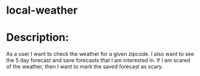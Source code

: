 # local-weather

# Description:
As a user I want to check the weather for a given zipcode. I also want to see the 5 day forecast and save forecasts that I am interested in. If I am scared of the weather, then I want to mark the saved forecast as scary.